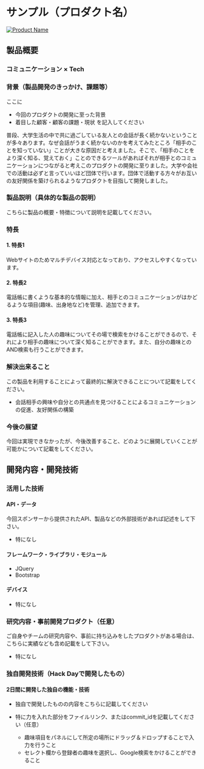 <!--早めに決めたい-->
# サンプル（プロダクト名）

[![Product Name](image.png)](https://www.youtube.com/watch?v=G5rULR53uMk)

## 製品概要
### コミュニケーション × Tech

### 背景（製品開発のきっかけ、課題等）
ここに
- 今回のプロダクトの開発に至った背景
- 着目した顧客・顧客の課題・現状
を記入してください

普段、大学生活の中で共に過ごしている友人との会話が長く続かないということが多々あります。なぜ会話がうまく続かないのかを考えてみたところ「相手のことを知っていない」ことが大きな原因だと考えました。そこで、「相手のことをより深く知る、覚えておく」ことのできるツールがあればそれが相手とのコミュニケーションにつながると考えこのプロダクトの開発に至りました。大学や会社での活動は必ずと言っていいほど団体で行います。団体で活動する方々がお互いの友好関係を築けられるようなプロダクトを目指して開発しました。

### 製品説明（具体的な製品の説明）
こちらに製品の概要・特徴について説明を記載してください。

### 特長

#### 1. 特長1
Webサイトのためマルチデバイス対応となっており、アクセスしやすくなっています。

#### 2. 特長2
電話帳に書くような基本的な情報に加え、相手とのコミュニケーションがはかどるような項目(趣味、出身地など)を管理、追加できます。

#### 3. 特長3
電話帳に記入した人の趣味についてその場で検索をかけることができるので、それにより相手の趣味について深く知ることができます。また、自分の趣味とのAND検索も行うことができます。

### 解決出来ること
この製品を利用することによって最終的に解決できることについて記載をしてください。

- 会話相手の興味や自分との共通点を見つけることによるコミュニケーションの促進、友好関係の構築

### 今後の展望
今回は実現できなかったが、今後改善すること、どのように展開していくことが可能かについて記載をしてください。
<!--昼ぐらいに書きたい-->

## 開発内容・開発技術
### 活用した技術
#### API・データ
今回スポンサーから提供されたAPI、製品などの外部技術があれば記述をして下さい。
* 特になし

#### フレームワーク・ライブラリ・モジュール
* JQuery
* Bootstrap

#### デバイス
* 特になし

### 研究内容・事前開発プロダクト（任意）
ご自身やチームの研究内容や、事前に持ち込みをしたプロダクトがある場合は、こちらに実績なども含め記載をして下さい。
*  特になし


### 独自開発技術（Hack Dayで開発したもの）
#### 2日間に開発した独自の機能・技術
* 独自で開発したものの内容をこちらに記載してください
* 特に力を入れた部分をファイルリンク、またはcommit_idを記載してください（任意）

  * 趣味項目をパネルにして所定の場所にドラッグ＆ドロップすることで入力を行うこと
  * セレクト欄から登録者の趣味を選択し、Google検索をかけることができること
